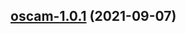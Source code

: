 
<a name="oscam-1.0.1"></a>
## [oscam-1.0.1](https://github.com/truecharts/apps/compare/oscam-1.0.0...oscam-1.0.1) (2021-09-07)

